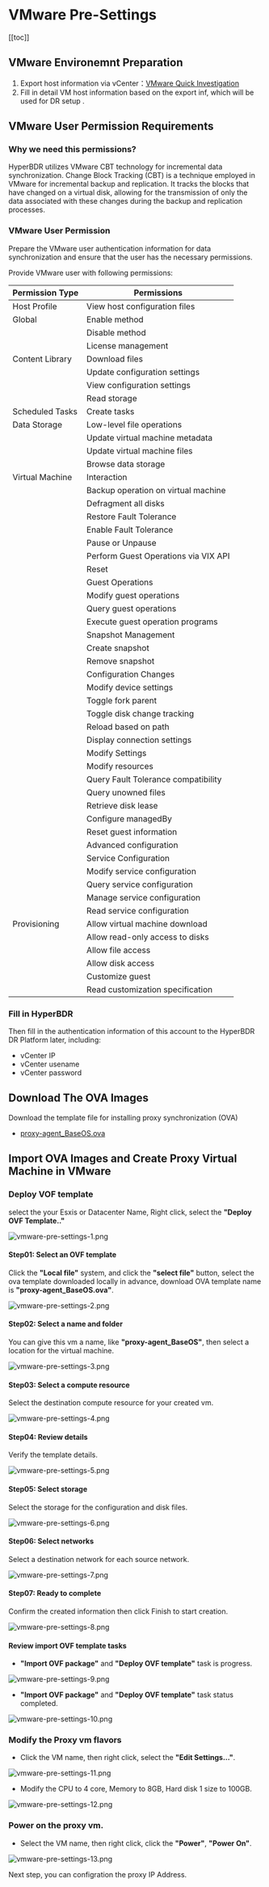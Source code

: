 # VMware Pre-Settings

[[toc]]

## VMware Environemnt Preparation

1. Export host information via vCenter：[VMware Quick Investigation](../presales/hyperbdr-vmware-investigation.md)
2. Fill in detail VM host information based on the export inf, which will be used for DR setup .

## VMware User Permission Requirements

### Why we need this permissions?

HyperBDR utilizes VMware CBT technology for incremental data synchronization. Change Block Tracking (CBT) is a technique employed in VMware for incremental backup and replication. It tracks the blocks that have changed on a virtual disk, allowing for the transmission of only the data associated with these changes during the backup and replication processes.

### VMware User Permission

Prepare the VMware user authentication information for data synchronization and ensure that the user has the necessary permissions.

Provide VMware user with following permissions:

| Permission Type | Permissions                          |
| --------------- | ------------------------------------ |
| Host Profile    | View host configuration files        |
| Global          | Enable method                        |
|                 | Disable method                       |
|                 | License management                   |
| Content Library | Download files                       |
|                 | Update configuration settings        |
|                 | View configuration settings          |
|                 | Read storage                         |
| Scheduled Tasks | Create tasks                         |
| Data Storage    | Low-level file operations            |
|                 | Update virtual machine metadata      |
|                 | Update virtual machine files         |
|                 | Browse data storage                  |
| Virtual Machine | Interaction                          |
|                 | Backup operation on virtual machine  |
|                 | Defragment all disks                 |
|                 | Restore Fault Tolerance              |
|                 | Enable Fault Tolerance               |
|                 | Pause or Unpause                     |
|                 | Perform Guest Operations via VIX API |
|                 | Reset                                |
|                 | Guest Operations                     |
|                 | Modify guest operations              |
|                 | Query guest operations               |
|                 | Execute guest operation programs     |
|                 | Snapshot Management                  |
|                 | Create snapshot                      |
|                 | Remove snapshot                      |
|                 | Configuration Changes                |
|                 | Modify device settings               |
|                 | Toggle fork parent                   |
|                 | Toggle disk change tracking          |
|                 | Reload based on path                 |
|                 | Display connection settings          |
|                 | Modify Settings                      |
|                 | Modify resources                     |
|                 | Query Fault Tolerance compatibility  |
|                 | Query unowned files                  |
|                 | Retrieve disk lease                  |
|                 | Configure managedBy                  |
|                 | Reset guest information              |
|                 | Advanced configuration               |
|                 | Service Configuration                |
|                 | Modify service configuration         |
|                 | Query service configuration          |
|                 | Manage service configuration         |
|                 | Read service configuration           |
| Provisioning    | Allow virtual machine download       |
|                 | Allow read-only access to disks      |
|                 | Allow file access                    |
|                 | Allow disk access                    |
|                 | Customize guest                      |
|                 | Read customization specification     |

### Fill in HyperBDR

Then fill in the authentication information of this account to the HyperBDR DR Platform later, including:

- vCenter IP
- vCenter usename
- vCenter password

## Download The OVA Images

Download the template file for installing proxy synchronization (OVA)

- [proxy-agent_BaseOS.ova](https://hyperbdr-system-image-do-not-delete.obs.ap-southeast-3.myhuaweicloud.com/proxy-agent_BaseOS.ova)

## Import OVA Images and Create Proxy Virtual Machine in VMware

### Deploy VOF template

select the your Esxis or Datacenter Name, Right click, select the **"Deploy OVF Template.."**

![vmware-pre-settings-1.png](./images/vmware-pre-settings-1.png)

#### Step01: Select an OVF template

Click the **"Local file"** system, and click the **"select file"** button, select the ova template downloaded locally in advance, download OVA template name is **"proxy-agent_BaseOS.ova"**.

![vmware-pre-settings-2.png](./images/vmware-pre-settings-2.png)

#### Step02: Select a name and folder

You can give this vm a name, like **"proxy-agent_BaseOS"**, then select a location for the virtual machine.

![vmware-pre-settings-3.png](./images/vmware-pre-settings-3.png)

#### Step03: Select a compute resource

Select the destination compute resource for your created vm.

![vmware-pre-settings-4.png](./images/vmware-pre-settings-4.png)

#### Step04: Review details

Verify the template details.

![vmware-pre-settings-5.png](./images/vmware-pre-settings-5.png)

#### Step05: Select storage

Select the storage for the configuration and disk files.

![vmware-pre-settings-6.png](./images/vmware-pre-settings-6.png)

#### Step06: Select networks

Select a destination network for each source network.

![vmware-pre-settings-7.png](./images/vmware-pre-settings-7.png)

#### Step07: Ready to complete

Confirm the created information then click Finish to start creation.

![vmware-pre-settings-8.png](./images/vmware-pre-settings-8.png)

#### Review import OVF template tasks

- **"Import OVF package"** and **"Deploy OVF template"** task is progress.

![vmware-pre-settings-9.png](./images/vmware-pre-settings-9.png)

- **"Import OVF package"** and **"Deploy OVF template"** task status completed.

![vmware-pre-settings-10.png](./images/vmware-pre-settings-10.png)

### Modify the Proxy vm flavors

- Click the VM name, then right click, select the **"Edit Settings..."**.

![vmware-pre-settings-11.png](./images/vmware-pre-settings-11.png)

- Modify the CPU to 4 core, Memory to 8GB, Hard disk 1 size to 100GB.

![vmware-pre-settings-12.png](./images/vmware-pre-settings-12.png)

### Power on the proxy vm.

- Select the VM name, then right click, click the **"Power"**, **"Power On"**.

![vmware-pre-settings-13.png](./images/vmware-pre-settings-13.png)

Next step, you can configration the proxy IP Address.
